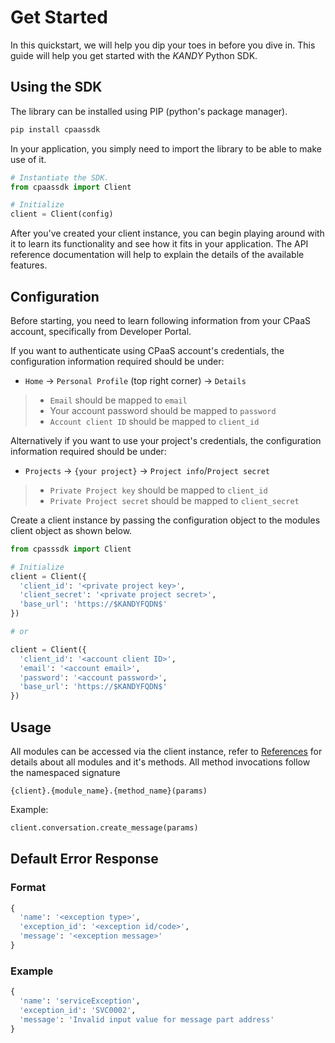 # Get Started

In this quickstart, we will help you dip your toes in before you dive in. This guide will help you get started with the $KANDY$ Python SDK.

## Using the SDK

The library can be installed using PIP (python's package manager).

```bash
pip install cpaassdk
```

In your application, you simply need to import the library to be able to make use of it.

```python
# Instantiate the SDK.
from cpaassdk import Client

# Initialize
client = Client(config)
```

After you've created your client instance, you can begin playing around with it to learn its functionality and see how it fits in your application. The API reference documentation will help to explain the details of the available features.

## Configuration
Before starting, you need to learn following information from your CPaaS account, specifically from Developer Portal.

If you want to authenticate using CPaaS account's credentials, the configuration information required should be under:

+ `Home` -> `Personal Profile` (top right corner) -> `Details`
> + `Email` should be mapped to `email`
> + Your account password should be mapped to `password`
> + `Account client ID` should be mapped to `client_id`

Alternatively if you want to use your project's credentials, the configuration information required should be under:

+ `Projects` -> `{your project}` -> `Project info`/`Project secret`
> + `Private Project key` should be mapped to `client_id`
> + `Private Project secret` should be mapped to `client_secret`

Create a client instance by passing the configuration object to the modules client object as shown below.

```python
from cpasssdk import Client

# Initialize
client = Client({
  'client_id': '<private project key>',
  'client_secret': '<private project secret>',
  'base_url': 'https://$KANDYFQDN$'
})

# or

client = Client({
  'client_id': '<account client ID>',
  'email': '<account email>',
  'password': '<account password>',
  'base_url': 'https://$KANDYFQDN$'
})
```

## Usage

All modules can be accessed via the client instance, refer to [References](/developer/references/python) for details about all modules and it's methods. All method invocations follow the namespaced signature

`{client}.{module_name}.{method_name}(params)`

Example:

```python
client.conversation.create_message(params)
```

## Default Error Response

### Format
```python
{
  'name': '<exception type>',
  'exception_id': '<exception id/code>',
  'message': '<exception message>'
}
```

### Example
```python
{
  'name': 'serviceException',
  'exception_id': 'SVC0002',
  'message': 'Invalid input value for message part address'
}
```